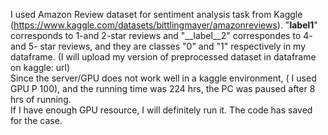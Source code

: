 I used Amazon Review dataset for sentiment analysis task from Kaggle (https://www.kaggle.com/datasets/bittlingmayer/amazonreviews).
"__label1__" corresponds to 1-and 2-star reviews and "__label__2" correspondes to 4- and 5- star reviews, and they are classes "0" and "1" respectively in my dataframe.
(I will upload my version of preprocessed dataset in dataframe on kaggle: url) <br>
Since the server/GPU does not work well in a kaggle environment, ( I used GPU P 100), and the running time was 224 hrs, the PC was paused after 8 hrs of running. <br>
If I have enough GPU resource, I will definitely run it. The code has saved for the case.
